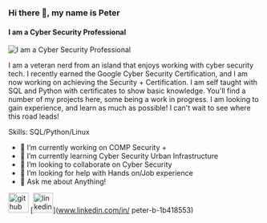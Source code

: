### Hi there 👋, my name is Peter
#### I am a Cyber Security Professional
![I am a Cyber Security Professional](https://pbs.twimg.com/profile_banners/224144026/1469752555/1500x500)

 I am a veteran nerd from an island that enjoys working with cyber security tech. I recently earned the Google Cyber Security Certification, and I am now working on achieving the Security + Certification. I am self taught with SQL and Python with certificates to show basic knowledge. 
 You'll find a number of my projects here, some being a work in progress. I am looking to gain experience, and learn as much as possible! I can't wait to see where this road leads! 

Skills: SQL/Python/Linux 

- 🔭 I’m currently working on COMP Security + 
- 🌱 I’m currently learning Cyber Security Urban Infrastructure 
- 👯 I’m looking to collaborate on Cyber Security 
- 🤔 I’m looking for help with Hands on/Job experience 
- 💬 Ask me about Anything! 


[<img src='https://cdn.jsdelivr.net/npm/simple-icons@3.0.1/icons/github.svg' alt='github' height='40'>](https://github.com/MrSpartan808)  [<img src='https://cdn.jsdelivr.net/npm/simple-icons@3.0.1/icons/linkedin.svg' alt='linkedin' height='40'>](www.linkedin.com/in/ peter-b-1b418553)  


